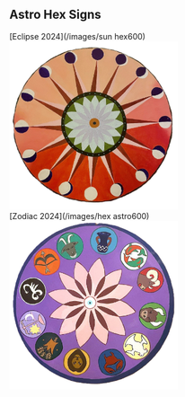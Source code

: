 
## Astro Hex Signs
[Eclipse 2024](/images/sun hex600)<br>
<img src="images/sun hex600.png" style="width: 300px; height: 300px;"/>
<br>
[Zodiac 2024](/images/hex astro600)<br>
<img src="images/hex astro600.png" style="width: 300px; height: 300px;"/>
